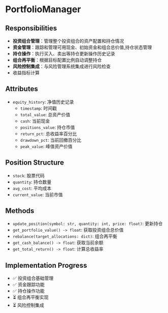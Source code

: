# PortfolioManager

## Responsibilities
- __投资组合管理__：管理整个投资组合的资产配置和持仓情况
- __资金管理__：跟踪和管理可用现金、初始资金和组合总价值,持仓状态管理
- __持仓操作__：执行买入、卖出等持仓更新操作历史记录
- __组合再平衡__：根据目标配置比例自动调整持仓
- __风险控制集成__：与风险管理系统集成进行风险检查
- 收益指标计算

## Attributes
- `equity_history`: 净值历史记录
  - `timestamp`: 时间戳
  - `total_value`: 总资产价值
  - `cash`: 当前现金
  - `positions_value`: 持仓市值
  - `return_pct`: 总收益率百分比
  - `drawdown_pct`: 当前回撤百分比
  - `peak_value`: 峰值资产价值

## Position Structure
- `stock`: 股票代码
- `quantity`: 持仓数量
- `avg_cost`: 平均成本
- `current_value`: 当前市值

## Methods
- `update_position(symbol: str, quantity: int, price: float)`: 更新持仓
- `get_portfolio_value() -> float`: 获取投资组合总价值
- `rebalance(target_allocations: dict)`: 组合再平衡
- `get_cash_balance() -> float`: 获取当前余额
- `get_total_return() -> float`: 计算总收益率

## Implementation Progress
- ✅ 投资组合基础管理
- ✅ 资金跟踪功能
- ✅ 持仓操作功能
- ⏳ 组合再平衡实现
- ⏳ 风险控制集成
